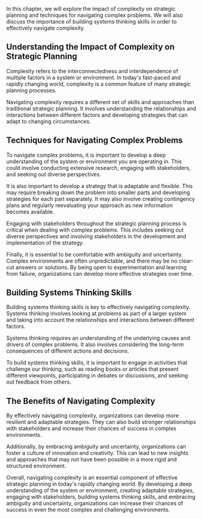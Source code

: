 
In this chapter, we will explore the impact of complexity on strategic planning and techniques for navigating complex problems. We will also discuss the importance of building systems thinking skills in order to effectively navigate complexity.

Understanding the Impact of Complexity on Strategic Planning
------------------------------------------------------------

Complexity refers to the interconnectedness and interdependence of multiple factors in a system or environment. In today's fast-paced and rapidly changing world, complexity is a common feature of many strategic planning processes.

Navigating complexity requires a different set of skills and approaches than traditional strategic planning. It involves understanding the relationships and interactions between different factors and developing strategies that can adapt to changing circumstances.

Techniques for Navigating Complex Problems
------------------------------------------

To navigate complex problems, it is important to develop a deep understanding of the system or environment you are operating in. This could involve conducting extensive research, engaging with stakeholders, and seeking out diverse perspectives.

It is also important to develop a strategy that is adaptable and flexible. This may require breaking down the problem into smaller parts and developing strategies for each part separately. It may also involve creating contingency plans and regularly reevaluating your approach as new information becomes available.

Engaging with stakeholders throughout the strategic planning process is critical when dealing with complex problems. This includes seeking out diverse perspectives and involving stakeholders in the development and implementation of the strategy.

Finally, it is essential to be comfortable with ambiguity and uncertainty. Complex environments are often unpredictable, and there may be no clear-cut answers or solutions. By being open to experimentation and learning from failure, organizations can develop more effective strategies over time.

Building Systems Thinking Skills
--------------------------------

Building systems thinking skills is key to effectively navigating complexity. Systems thinking involves looking at problems as part of a larger system and taking into account the relationships and interactions between different factors.

Systems thinking requires an understanding of the underlying causes and drivers of complex problems. It also involves considering the long-term consequences of different actions and decisions.

To build systems thinking skills, it is important to engage in activities that challenge our thinking, such as reading books or articles that present different viewpoints, participating in debates or discussions, and seeking out feedback from others.

The Benefits of Navigating Complexity
-------------------------------------

By effectively navigating complexity, organizations can develop more resilient and adaptable strategies. They can also build stronger relationships with stakeholders and increase their chances of success in complex environments.

Additionally, by embracing ambiguity and uncertainty, organizations can foster a culture of innovation and creativity. This can lead to new insights and approaches that may not have been possible in a more rigid and structured environment.

Overall, navigating complexity is an essential component of effective strategic planning in today's rapidly changing world. By developing a deep understanding of the system or environment, creating adaptable strategies, engaging with stakeholders, building systems thinking skills, and embracing ambiguity and uncertainty, organizations can increase their chances of success in even the most complex and challenging environments.
